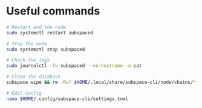 # Useful commands

```bash
# Restart and the node
sudo systemctl restart subspaced
```

```bash
# Stop the node
sudo systemctl stop subspaced
```

```bash
# Check the logs
sudo journalctl -fu subspaced --no-hostname -o cat
```

```bash
# Clean the database
subspace wipe && rm -Rvf $HOME/.local/share/subspace-cli/node/chains/*
```

```bash
# Edit config
nano $HOME/.config/subspace-cli/settings.toml
```

